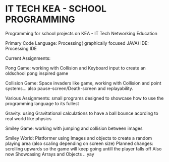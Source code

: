 # IT TECH KEA -  SCHOOL PROGRAMMING
Programming for school projects on KEA - IT Tech Networking Education

Primary Code Language: Processing( graphically focused JAVA)
IDE: Processing IDE 

Current Assignments:

Pong Game:
working with Collision and Keyboard input to create an oldschool pong inspired game

Collision Game:
Space invaders like game, working with Collision and point systems... also pause-screen/Death-screen and replayability.

Various Assignments:
small programs designed to showcase how to use the programming language to its fullest

Gravity:
using Gravitational calculations to have a ball bounce acording to real world like physics

Smiley Game:
working with jumping and collision between images

Smiley World:
Platformer using Images and objects to create a random playing area (also scaling depending on screen size) 
Planned changes: scrolling upwards so the game will keep going untill the player falls off
Also now Showcasing Arrays and Objects .. yay
